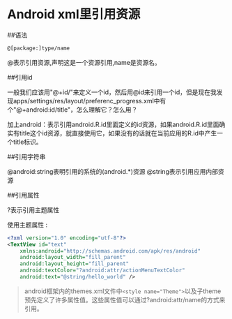 ﻿# Android xml里引用资源

##语法

```xml
@[package:]type/name
```

@表示引用资源,声明这是一个资源引用,name是资源名。 

##引用id

一般我们应该用"@+id/"来定义一个id，然后用@id来引用一个id，但是现在我发现apps/settings/res/layout/preferenc_progress.xml中有个"@+android:id/title"，怎么理解它？怎么用？ 

加上android：表示引用android.R.id里面定义的id资源，如果android.R.id里面确实有title这个id资源，就直接使用它，如果没有的话就在当前应用的R.id中产生一个title标识。

##引用字符串

@android:string表明引用的系统的(android.*)资源 
@string表示引用应用内部资源 

##引用属性

?表示引用主题属性

使用主题属性 : 

```xml
<?xml version="1.0" encoding="utf-8"?> 
<TextView id="text" 
    xmlns:android="http://schemas.android.com/apk/res/android" 
    android:layout_width="fill_parent"
    android:layout_height="fill_parent" 
    android:textColor="?android:attr/actionMenuTextColor" 
    android:text="@string/hello_world" /> 
```

>android框架内的themes.xml文件中`<style name="Theme">`以及子theme预先定义了许多属性值。这些属性值可以通过?android:attr/name的方式来引用。





